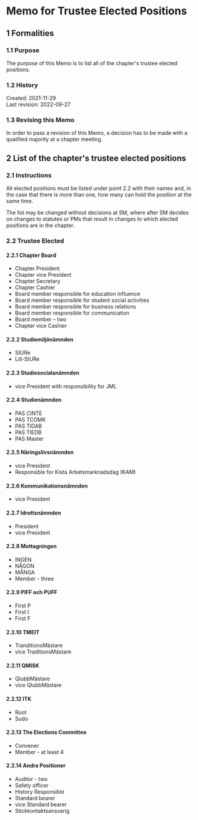 # Memo for Trustee Elected Positions

## 1 Formalities

### 1.1 Purpose

The purpose of this Memo is to list all of the chapter's trustee elected positions.

### 1.2 History

Created: 2021-11-29  
Last revision: 2022-09-27

### 1.3 Revising this Memo

In order to pass a revision of this Memo, a decision has to be made with a qualified majority at a chapter meeting.

## 2 List of the chapter's trustee elected positions

### 2.1 Instructions

All elected positions must be listed under point 2.2 with their names and, in the case that there is more than one, how many can hold the position at the same time.

The list may be changed without decisions at SM, where after SM decides on changes to statutes or PMs that result in changes to which elected positions are in the chapter.

### 2.2 Trustee Elected

#### 2.2.1 Chapter Board

- Chapter President
- Chapter vice President
- Chapter Secretary
- Chapter Cashier
- Board member responsible for education influence
- Board member responsible for student social activities
- Board member responsible for business relations
- Board member responsible for communication
- Board member – two
- Chapter vice Cashier

#### 2.2.2 Studiemiljönämnden

- StURe
- Lill-StURe

#### 2.2.3 Studiesocialanämnden

- vice President with responsibility for JML

#### 2.2.4 Studienämnden

- PAS CINTE
- PAS TCOMK
- PAS TIDAB
- PAS TIEDB
- PAS Master

#### 2.2.5 Näringslivsnämnden

- vice President
- Responsible for Kista Arbetsmarknadsdag (KAM)

#### 2.2.6 Kommunikationsnämnden

- vice President

#### 2.2.7 Idrottsnämnden

- President
- vice President

#### 2.2.8 Mottagningen

- INGEN
- NÅGON
- MÅNGA
- Member - three

#### 2.2.9 PIFF och PUFF

- First P
- First I
- First F

#### 2.2.10 TMEIT

- TranditionsMästare
- vice TraditionsMästare

#### 2.2.11 QMISK

- QlubbMästare
- vice QlubbMästare

#### 2.2.12 ITK

- Root
- Sudo

#### 2.2.13 The Elections Committee

- Convener
- Member - at least 4

#### 2.2.14 Andra Positioner

- Auditor - two
- Safety officer
- History Responsible
- Standard bearer
- vice Standard bearer
- Stickkontaktsansvarig
